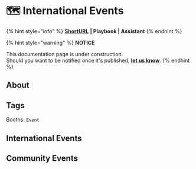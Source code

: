 # 🗺️ International Events

{% hint style="info" %}
[**ShortURL**](https://tiof.click/TUIE) **| Playbook | Assistant**
{% endhint %}



{% hint style="warning" %}
**NOTICE**

This documentation page is under construction.\
Should you want to be notified once it's published, [**let us know**](https://tiof.click/TIOFTarianUpdatesService).
{% endhint %}

## About

## Tags

Booths: `Event`





## International Events



## Community Events
